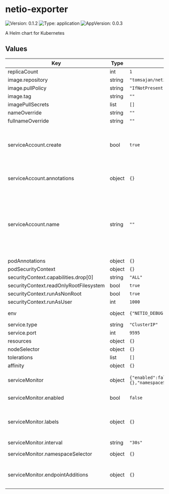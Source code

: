 # netio-exporter

![Version: 0.1.2](https://img.shields.io/badge/Version-0.1.2-informational?style=flat-square) ![Type: application](https://img.shields.io/badge/Type-application-informational?style=flat-square) ![AppVersion: 0.0.3](https://img.shields.io/badge/AppVersion-0.0.3-informational?style=flat-square)

A Helm chart for Kubernetes

## Values

| Key | Type | Default | Description |
|-----|------|---------|-------------|
| replicaCount | int | `1` |  |
| image.repository | string | `"tomsajan/netio-exporter"` |  |
| image.pullPolicy | string | `"IfNotPresent"` |  |
| image.tag | string | `""` |  |
| imagePullSecrets | list | `[]` |  |
| nameOverride | string | `""` |  |
| fullnameOverride | string | `""` |  |
| serviceAccount.create | bool | `true` | Specifies whether a service account should be created |
| serviceAccount.annotations | object | `{}` | Annotations to add to the service account |
| serviceAccount.name | string | `""` | The name of the service account to use. If not set and create is true, a name is generated using the fullname template |
| podAnnotations | object | `{}` |  |
| podSecurityContext | object | `{}` |  |
| securityContext.capabilities.drop[0] | string | `"ALL"` |  |
| securityContext.readOnlyRootFilesystem | bool | `true` |  |
| securityContext.runAsNonRoot | bool | `true` |  |
| securityContext.runAsUser | int | `1000` |  |
| env | object | `{"NETIO_DEBUG":"False","NETIO_PORT":9595,"NETIO_URL":"http://192.168.0.1/netio.json"}` | env values to be set |
| service.type | string | `"ClusterIP"` |  |
| service.port | int | `9595` |  |
| resources | object | `{}` |  |
| nodeSelector | object | `{}` |  |
| tolerations | list | `[]` |  |
| affinity | object | `{}` |  |
| serviceMonitor | object | `{"enabled":false,"endpointAdditions":{},"interval":"30s","labels":{},"namespaceSelector":{}}` | Support Prometheus ServiceMonitor |
| serviceMonitor.enabled | bool | `false` | enable Service Monitor |
| serviceMonitor.labels | object | `{}` | add Custom labels, for prometheus Service Monitor |
| serviceMonitor.interval | string | `"30s"` | interval |
| serviceMonitor.namespaceSelector | object | `{}` | namespace selector |
| serviceMonitor.endpointAdditions | object | `{}` | endpoint additions - add endpoint modifications |

